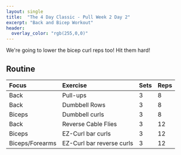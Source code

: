 ```yaml
---
layout: single
title:  "The 4 Day Classic - Pull Week 2 Day 2"
excerpt: "Back and Bicep Workout"
header:
  overlay_color: "rgb(255,0,0)"
---
```


We're going to lower the bicep curl reps too! Hit them hard!

## Routine

| Focus | Exercise | Sets | Reps |
|:-|:-|:-|:-|
|Back|Pull-ups|3|8|
|Back|Dumbbell Rows|3|8|
|Biceps|Dumbbell curls|3|8|
|Back|Reverse Cable Flies|3|12|
|Biceps|EZ-Curl bar curls|3|12|
|Biceps/Forearms|EZ-Curl bar reverse curls|3|12|
